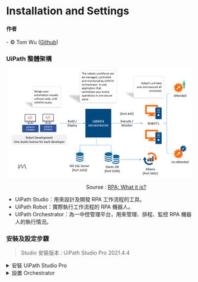 # Installation and Settings  

#### 作者
<span> - &copy; Tom Wu (<a href="https://github.com/YenLinWu">Github</a>) </span>  


### UiPath 整體架構  

<p align="center">
<img src="https://github.com/YenLinWu/RPA_UiPath/blob/master/Installation/README_Images/Platform_Components.png">
</p>

&emsp;&emsp;&emsp;&emsp;&emsp;&emsp;&emsp;&emsp;&emsp;&emsp;&emsp;&emsp;&emsp;&emsp;&emsp; Sourse : [RPA: What it is?](https://mumas.in/site/index.php/guides/learnbyex/get-started)  
- UiPath Studio：用來設計及開發 RPA 工作流程的工具。  
- UiPath Robot：實際執行工作流程的 RPA 機器人。  
- UiPath Orchestrator：為一中控管理平台，用來管理、排程、監控 RPA 機器人的執行情況。  


### 安裝及設定步驟    

> Studio 安裝版本 : UiPath Studio Pro 2021.4.4   

<details>  
<summary> 安裝 UiPath Studio Pro
</summary>
  
***
#### Step 1 : 進入 [UiPath 官網](https://www.uipath.com/)且點擊「Try UiPath Free」 
<p align="center">
<img width="900" src="https://github.com/YenLinWu/RPA_UiPath/blob/master/Installation/README_Images/Install_UiPath_Studio_1.png">
</p>
  
#### Step 2 : 註冊個人帳號    
<p align="center">
<img width="900" src="https://github.com/YenLinWu/RPA_UiPath/blob/master/Installation/README_Images/Install_UiPath_Studio_2.png">
</p>  
  
#### Step 3 : 至 E-mail 中認證個人帳號   
<p align="center">
<img width="900" src="https://github.com/YenLinWu/RPA_UiPath/blob/master/Installation/README_Images/Install_UiPath_Studio_3.png">
</p>  
  
#### Step 4 : Orchestrator 管理平台中點擊「Download UiPath Studio」    
<p align="center">
<img width="900" src="https://github.com/YenLinWu/RPA_UiPath/blob/master/Installation/README_Images/Install_UiPath_Studio_4.png">
</p>    

#### Step 5 : 點擊「Sign In」   
<p align="center">
<img width="900" src="https://github.com/YenLinWu/RPA_UiPath/blob/master/Installation/README_Images/Install_UiPath_Studio_5.png">
</p>    
  
#### Step 6 : 點選「UiPath Studio Pro」     
<p align="center">
<img width="900" src="https://github.com/YenLinWu/RPA_UiPath/blob/master/Installation/README_Images/Install_UiPath_Studio_6.png">
</p>  
  
#### Step 7 : 完成 UiPath Studio Pro 安裝   
<p align="center">
<img width="900" src="https://github.com/YenLinWu/RPA_UiPath/blob/master/Installation/README_Images/Install_UiPath_Studio_7.png">
</p> 
 
</details>  

<details>  
<summary> 設置 Orchestrator
</summary>
  
***
#### Step 1 : 編輯 Users 中的個人帳號  
&emsp;&emsp; Orchestrator &rarr; Tenant &rarr; Users &rarr; 編輯個人帳號
<p align="center">
<img width="900" src="https://github.com/YenLinWu/RPA_UiPath/blob/master/Installation/README_Images/OC_Settings_1.png">
</p>   
  
#### Step 2 : 選擇角色(Roles)   
&emsp;&emsp; 建議勾選「Robot」、「Administrator」、「Tenant Administrator」
<p align="center">
<img width="900" src="https://github.com/YenLinWu/RPA_UiPath/blob/master/Installation/README_Images/OC_Settings_2.png">
</p>   
  
#### Step 3 : 建立 Unattended Robot  
&emsp;&emsp; 查詢 Domain\Username : 開啟「命令提示字元」 &rarr; 輸入「whoami」
<p align="center">
<img width="900" src="https://github.com/YenLinWu/RPA_UiPath/blob/master/Installation/README_Images/OC_Settings_3.png">
</p>   

#### Step 4 : 開啟「Auto Download Packages」
<p align="center">
<img width="900" src="https://github.com/YenLinWu/RPA_UiPath/blob/master/Installation/README_Images/OC_Settings_4.png">
</p>   
  
#### Step 5 : 確認 Unattended Robot 建立成功  
<p align="center">
<img width="900" src="https://github.com/YenLinWu/RPA_UiPath/blob/master/Installation/README_Images/OC_Settings_5.png">
</p>     
  
</details>  
</b></h3>
